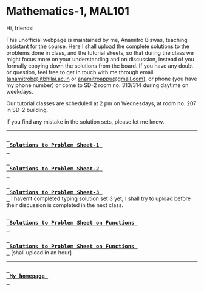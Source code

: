 # Mathematics-1, MAL101

Hi, friends!

This unofficial webpage is maintained by me, Anamitro Biswas, teaching assistant for the course. Here I shall upload the complete solutions to the problems done in class, and the tutorial sheets, so that during the class we might focus more on your understanding and on discussion, instead of you formally copying down the solutions from the board. If you have any doubt or question, feel free to get in touch with me through email (anamitrob@iitbhilai.ac.in or anamitroappu@gmail.com), or phone (you have my phone number) or come to SD-2 room no. 313/314 during daytime on weekdays.

Our tutorial classes are scheduled at 2 pm on Wednesdays, at room no. 207 in SD-2 building.

If you find any mistake in the solution sets, please let me know.

___

[<kbd> <br> **Solutions to Problem Sheet-1** <br> </kbd>](files/notes/iitbhilai/math1/set1soln.pdf)

[<kbd> <br> **Solutions to Problem Sheet-2** <br> </kbd>](files/notes/iitbhilai/math1/set2soln.pdf)

[<kbd> <br> **Solutions to Problem Sheet-3** <br> </kbd>](files/notes/iitbhilai/math1/set3soln.pdf) I haven’t completed typing solution set 3 yet; I shall try to upload before their discussion is completed in the next class.

[<kbd> <br> **Solutions to Problem Sheet on Functions** <br> </kbd>](files/notes/iitbhilai/math1/set4soln1.pdf)

[<kbd> <br> **Solutions to Problem Sheet on Functions** <br> </kbd>](files/notes/iitbhilai/math1/set4soln1.pdf) [shall upload in an hour]
___

[<kbd> <br> **My homepage** <br> </kbd>](https://anamitro.github.io)
